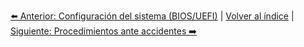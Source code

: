 


[⬅️ Anterior: Configuración del sistema (BIOS/UEFI)](ConfiguracionBIOSUEFI.md) | [Volver al índice](../TablaDeContenidos.md) | [Siguiente: Procedimientos ante accidentes ➡️](ProcedimientosAccidentes.md)